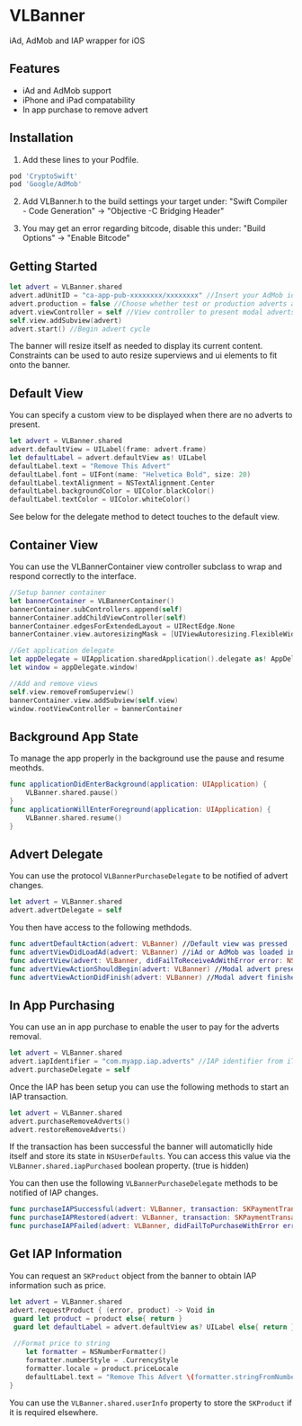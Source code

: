 # VLBanner
iAd, AdMob and IAP wrapper for iOS

## Features
  * iAd and AdMob support
  * iPhone and iPad compatability
  * In app purchase to remove advert

## Installation

1) Add these lines to your Podfile.
```bash
pod 'CryptoSwift'
pod 'Google/AdMob'
```

2) Add VLBanner.h to the build settings your target under:
"Swift Compiler - Code Generation" -> "Objective -C Bridging Header"

3) You may get an error regarding bitcode, disable this under:
"Build Options" -> "Enable Bitcode"

## Getting Started

```swift
let advert = VLBanner.shared
advert.adUnitID = "ca-app-pub-xxxxxxxx/xxxxxxxx" //Insert your AdMob identifier here
advert.production = false //Choose whether test or production adverts are shown
advert.viewController = self //View controller to present modal adverts
self.view.addSubview(advert)
advert.start() //Begin advert cycle
```

The banner will resize itself as needed to display its current content.
Constraints can be used to auto resize superviews and ui elements to fit onto the banner.

## Default View

You can specify a custom view to be displayed when there are no adverts to present.
```swift
let advert = VLBanner.shared
advert.defaultView = UILabel(frame: advert.frame)
let defaultLabel = advert.defaultView as! UILabel
defaultLabel.text = "Remove This Advert"
defaultLabel.font = UIFont(name: "Helvetica Bold", size: 20)
defaultLabel.textAlignment = NSTextAlignment.Center
defaultLabel.backgroundColor = UIColor.blackColor()
defaultLabel.textColor = UIColor.whiteColor()
```
See below for the delegate method to detect touches to the default view.

## Container View

You can use the VLBannerContainer view controller subclass to wrap and respond correctly to the interface.

```swift
//Setup banner container
let bannerContainer = VLBannerContainer()
bannerContainer.subControllers.append(self)
bannerContainer.addChildViewController(self)
bannerContainer.edgesForExtendedLayout = UIRectEdge.None
bannerContainer.view.autoresizingMask = [UIViewAutoresizing.FlexibleWidth, UIViewAutoresizing.FlexibleHeight]

//Get application delegate
let appDelegate = UIApplication.sharedApplication().delegate as! AppDelegate
let window = appDelegate.window!

//Add and remove views
self.view.removeFromSuperview()
bannerContainer.view.addSubview(self.view)
window.rootViewController = bannerContainer
```

## Background App State

To manage the app properly in the background use the pause and resume meothds.

```swift
func applicationDidEnterBackground(application: UIApplication) {
	VLBanner.shared.pause()
}
func applicationWillEnterForeground(application: UIApplication) {
	VLBanner.shared.resume()
}
```

## Advert Delegate

You can use the protocol `VLBannerPurchaseDelegate` to be notified of advert changes.
```swift
let advert = VLBanner.shared
advert.advertDelegate = self
```

You then have access to the following methdods.
```swift
func advertDefaultAction(advert: VLBanner) //Default view was pressed
func advertViewDidLoadAd(advert: VLBanner) //iAd or AdMob was loaded into view
func advertView(advert: VLBanner, didFailToReceiveAdWithError error: NSError) //iAd or AdMob returned an error
func advertViewActionShouldBegin(advert: VLBanner) //Modal advert presented from user click
func advertViewActionDidFinish(advert: VLBanner) //Modal advert finished presenting
```

## In App Purchasing

You can use an in app purchase to enable the user to pay for the adverts removal.
```swift
let advert = VLBanner.shared
advert.iapIdentifier = "com.myapp.iap.adverts" //IAP identifier from iTunes Connect
advert.purchaseDelegate = self
```

Once the IAP has been setup you can use the following methods to start an IAP transaction.
```swift
let advert = VLBanner.shared
advert.purchaseRemoveAdverts()
advert.restoreRemoveAdverts()
```
If the transaction has been successful the banner will automaticlly hide itself and store its state in `NSUserDefaults`.
You can access this value via the `VLBanner.shared.iapPurchased` boolean property. (true is hidden)

You can then use the following `VLBannerPurchaseDelegate` methods to be notified of IAP changes.
```swift
func purchaseIAPSuccessful(advert: VLBanner, transaction: SKPaymentTransaction)
func purchaseIAPRestored(advert: VLBanner, transaction: SKPaymentTransaction)
func purchaseIAPFailed(advert: VLBanner, didFailToPurchaseWithError error: NSError)
```

## Get IAP Information

You can request an `SKProduct` object from the banner to obtain IAP information such as price.
```swift
let advert = VLBanner.shared
advert.requestProduct { (error, product) -> Void in
 guard let product = product else{ return }
 guard let defaultLabel = advert.defaultView as? UILabel else{ return }
  
 //Format price to string
	let formatter = NSNumberFormatter()
	formatter.numberStyle = .CurrencyStyle
	formatter.locale = product.priceLocale
	defaultLabel.text = "Remove This Advert \(formatter.stringFromNumber(product.price)!)"
}
```
You can use the `VLBanner.shared.userInfo` property to store the `SKProduct` if it is required elsewhere.

